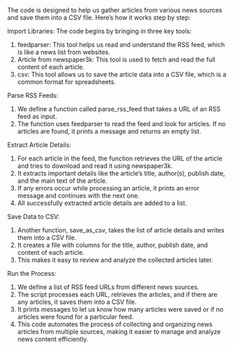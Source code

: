 The code is designed to help us gather articles from various news sources and save them into a CSV file. Here’s how it works step by step:

Import Libraries: The code begins by bringing in three key tools:
1) feedparser: This tool helps us read and understand the RSS feed, which is like a news list from websites.
2) Article from newspaper3k: This tool is used to fetch and read the full content of each article.
3) csv: This tool allows us to save the article data into a CSV file, which is a common format for spreadsheets.

Parse RSS Feeds:
1) We define a function called parse_rss_feed that takes a URL of an RSS feed as input.
2) The function uses feedparser to read the feed and look for articles. If no articles are found, it prints a message and returns an empty list.
   
Extract Article Details:
1) For each article in the feed, the function retrieves the URL of the article and tries to download and read it using newspaper3k.
2) It extracts important details like the article’s title, author(s), publish date, and the main text of the article.
3) If any errors occur while processing an article, it prints an error message and continues with the next one.
4) All successfully extracted article details are added to a list.
   
Save Data to CSV:
1) Another function, save_as_csv, takes the list of article details and writes them into a CSV file.
2) It creates a file with columns for the title, author, publish date, and content of each article.
3) This makes it easy to review and analyze the collected articles later.
   
Run the Process:
1) We define a list of RSS feed URLs from different news sources.
2) The script processes each URL, retrieves the articles, and if there are any articles, it saves them into a CSV file.
3) It prints messages to let us know how many articles were saved or if no articles were found for a particular feed.
4) This code automates the process of collecting and organizing news articles from multiple sources, making it easier to manage and analyze news content efficiently.
